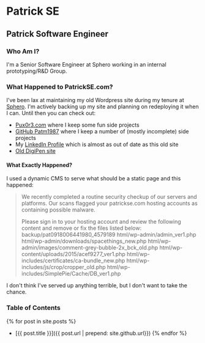 # Patrick SE
## Patrick Software Engineer
### Who Am I?
I'm a Senior Software Engineer at Sphero working in an internal prototyping/R&D Group.
### What Happened to PatrickSE.com?
I've been lax at maintaining my old Wordpress site during my tenure at [Sphero](http://sphero.com). I'm actively backing up my site and planning on redeploying it when I can. Until then you can check out:
* [Pux0r3.com](http://pux0r3.com) where I keep some fun side projects
* [GitHub Patm1987](http://github.com/patm1987) where I keep a number of (mostly incomplete) side projects
* My [LinkedIn Profile](https://www.linkedin.com/in/patrick-martin-268a85a/) which is almost as out of date as this old site
* [Old DigiPen site](https://students.digipen.edu/~pmartin/)
#### What Exactly Happened?
I used a dynamic CMS to serve what should be a static page and this happened:

>We recently completed a routine security checkup of our servers and platforms. Our scans flagged your patrickse.com hosting accounts as containing possible malware.
>
>Please sign in to your hosting account and review the following content and remove or fix the files listed below:
>backup/pat0918006441980_4579189
>html/wp-admin/admin_ver1.php
>html/wp-admin/downloads/spacethings_new.php
>html/wp-admin/images/comment-grey-bubble-2x_bck_old.php
>html/wp-content/uploads/2015/acef9277_ver1.php
>html/wp-includes/certificates/ca-bundle_new.php
>html/wp-includes/js/crop/cropper_old.php
>html/wp-includes/SimplePie/Cache/DB_ver1.php

I don't think I've served up anything terrible, but I don't want to take the chance.
### Table of Contents
{% for post in site.posts %}
* [{{ post.title }}]({{ post.url | prepend: site.github.url}})
{% endfor %}